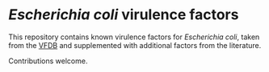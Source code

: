 # _Escherichia coli_ virulence factors

This repository contains known virulence factors for _Escherichia coli_, taken from the [VFDB](http://www.mgc.ac.cn/VFs/) and supplemented with additional factors from the literature. 

Contributions welcome.

